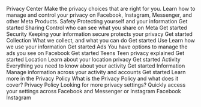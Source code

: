 Privacy Center
Make the privacy choices that are right for you. Learn how to manage and control your privacy on Facebook, Instagram, Messenger, and other Meta Products.
Safety
Protecting yourself and your information
Get started
Sharing
Control who can see what you share on Meta
Get started
Security
Keeping your information secure protects your privacy
Get started
Collection
What we collect, and what you can do
Get started
Use
Learn how we use your information
Get started
Ads
You have options to manage the ads you see on Facebook
Get started
Teens
Teen privacy explained
Get started
Location
Learn about your location privacy
Get started
Activity
Everything you need to know about your activity
Get started
Information
Manage information across your activity and accounts
Get started
Learn more in the Privacy Policy
What is the Privacy Policy and what does it cover?
Privacy Policy
Looking for more privacy settings?
Quickly access your settings across Facebook and Messenger or Instagram
Facebook
Instagram